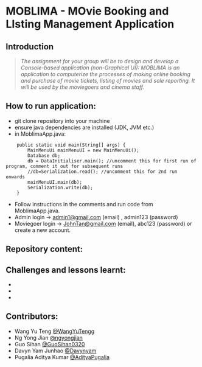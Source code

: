 # MOBLIMA - MOvie Booking and LIsting Management Application
## Introduction 
> *The assignment for your group will be to design and develop a Console-based application (non-Graphical UI): MOBLIMA is an application to computerize the processes of making online booking and purchase of movie tickets, listing of movies and sale reporting. It will be used by the moviegoers and cinema staff.*

## How to run application:
* git clone repository into your machine
* ensure java dependencies are installed (JDK, JVM etc.)
* in MoblimaApp.java:
```
  	public static void main(String[] args) {
		MainMenuUi mainMenuUI = new MainMenuUi();
		Database db; 
		db = DataInitialiser.main(); //uncomment this for first run of program, comment it out for subsequent runs
		//db=Serialization.read(); //uncomment this for 2nd run onwards
		mainMenuUI.main(db);
		Serialization.write(db);
	}
```
* Follow instructions in the comments and run code from MoblimaApp.java.
* Admin login -> admin1@gmail.com (email) , admin123 (password) 
* Moviegoer login -> JohnTan@gmail.com (email), abc123 (password) or create a new account.

## Repository content: 

## Challenges and lessons learnt:
*
*
*

## Contributors:
* Wang Yu Teng [@WangYuTengg](https://github.com/WangYuTengg)
* Ng Yong Jian [@ngyongjian](https://github.com/ngyongjian)
* Guo Sihan [@GuoSihan0320](https://github.com/GuoSihan0320)
* Davyn Yam Junhao [@Davynyam](https://github.com/Davynyam)
* Pugalia Aditya Kumar [@AdityaPugalia](https://github.com/AdityaPugalia)

